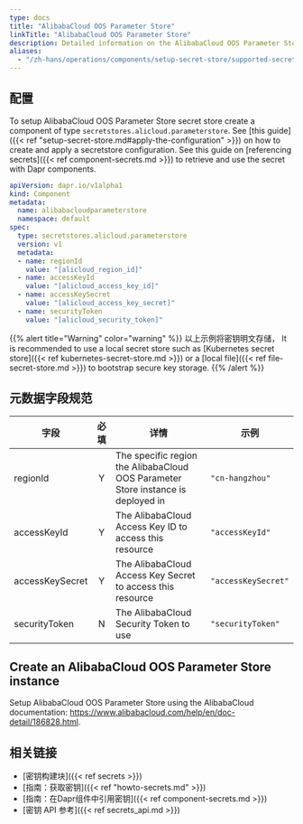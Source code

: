 ```yaml
---
type: docs
title: "AlibabaCloud OOS Parameter Store"
linkTitle: "AlibabaCloud OOS Parameter Store"
description: Detailed information on the AlibabaCloud OOS Parameter Store - secret store component
aliases:
  - "/zh-hans/operations/components/setup-secret-store/supported-secret-stores/alibabacloud-oos-parameter-store/"
---
```


## 配置

To setup AlibabaCloud OOS Parameter Store secret store create a component of type `secretstores.alicloud.parameterstore`. See [this guide]({{< ref "setup-secret-store.md#apply-the-configuration" >}}) on how to create and apply a secretstore configuration. See this guide on [referencing secrets]({{< ref component-secrets.md >}}) to retrieve and use the secret with Dapr components.

```yaml
apiVersion: dapr.io/v1alpha1
kind: Component
metadata:
  name: alibabacloudparameterstore
  namespace: default
spec:
  type: secretstores.alicloud.parameterstore
  version: v1
  metadata:
  - name: regionId
    value: "[alicloud_region_id]"
  - name: accessKeyId 
    value: "[alicloud_access_key_id]"
  - name: accessKeySecret
    value: "[alicloud_access_key_secret]"
  - name: securityToken
    value: "[alicloud_security_token]"
```

{{% alert title="Warning" color="warning" %}}
以上示例将密钥明文存储， It is recommended to use a local secret store such as [Kubernetes secret store]({{< ref kubernetes-secret-store.md >}}) or a [local file]({{< ref file-secret-store.md >}}) to bootstrap secure key storage.
{{% /alert %}}

## 元数据字段规范

| 字段              | 必填 | 详情                                                                               | 示例                  |
| --------------- |:--:| -------------------------------------------------------------------------------- | ------------------- |
| regionId        | Y  | The specific region the AlibabaCloud OOS Parameter Store instance is deployed in | `"cn-hangzhou"`     |
| accessKeyId     | Y  | The AlibabaCloud Access Key ID to access this resource                           | `"accessKeyId"`     |
| accessKeySecret | Y  | The AlibabaCloud Access Key Secret to access this resource                       | `"accessKeySecret"` |
| securityToken   | N  | The AlibabaCloud Security Token to use                                           | `"securityToken"`   |

## Create an AlibabaCloud OOS Parameter Store instance

Setup AlibabaCloud OOS Parameter Store using the AlibabaCloud documentation: https://www.alibabacloud.com/help/en/doc-detail/186828.html.

## 相关链接

- [密钥构建块]({{< ref secrets >}})
- [指南：获取密钥]({{< ref "howto-secrets.md" >}})
- [指南：在Dapr组件中引用密钥]({{< ref component-secrets.md >}})
- [密钥 API 参考]({{< ref secrets_api.md >}})
